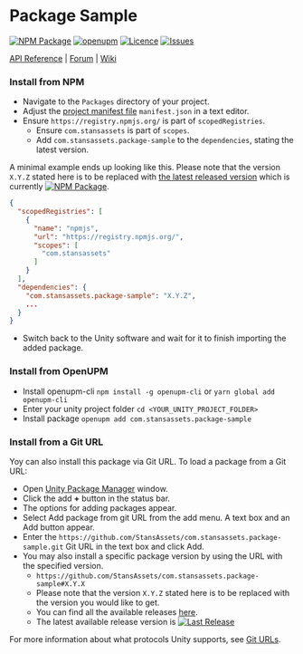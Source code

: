# Package Sample
<!-- Describe your package -->

[![NPM Package](https://img.shields.io/npm/v/com.stansassets.package-sample)](https://www.npmjs.com/package/com.stansassets.package-sample)
[![openupm](https://img.shields.io/npm/v/com.stansassets.package-sample?label=openupm&registry_uri=https://package.openupm.com)](https://openupm.com/packages/com.stansassets.package-sample/)
[![Licence](https://img.shields.io/npm/l/com.stansassets.package-sample)](https://github.com/StansAssets/com.stansassets.package-sample/blob/master/LICENSE)
[![Issues](https://img.shields.io/github/issues/StansAssets/com.stansassets.package-sample)](https://github.com/StansAssets/com.stansassets.package-sample/issues)

<!-- Add some useful links here -->

[API Reference](https://myapi) | [Forum](https://myforum) | [Wiki](https://github.com/StansAssets/com.stansassets.package-sample/wiki)

### Install from NPM
* Navigate to the `Packages` directory of your project.
* Adjust the [project manifest file](https://docs.unity3d.com/Manual/upm-manifestPrj.html) `manifest.json` in a text editor.
* Ensure `https://registry.npmjs.org/` is part of `scopedRegistries`.
  * Ensure `com.stansassets` is part of `scopes`.
  * Add `com.stansassets.package-sample` to the `dependencies`, stating the latest version.

A minimal example ends up looking like this. Please note that the version `X.Y.Z` stated here is to be replaced with [the latest released version](https://www.npmjs.com/package/com.stansassets.foundation) which is currently [![NPM Package](https://img.shields.io/npm/v/com.stansassets.foundation)](https://www.npmjs.com/package/com.stansassets.foundation).
  ```json
  {
    "scopedRegistries": [
      {
        "name": "npmjs",
        "url": "https://registry.npmjs.org/",
        "scopes": [
          "com.stansassets"
        ]
      }
    ],
    "dependencies": {
      "com.stansassets.package-sample": "X.Y.Z",
      ...
    }
  }
  ```
* Switch back to the Unity software and wait for it to finish importing the added package.

### Install from OpenUPM
* Install openupm-cli `npm install -g openupm-cli` or `yarn global add openupm-cli`
* Enter your unity project folder `cd <YOUR_UNITY_PROJECT_FOLDER>`
* Install package `openupm add com.stansassets.package-sample`

### Install from a Git URL
Yoy can also install this package via Git URL. To load a package from a Git URL:

* Open [Unity Package Manager](https://docs.unity3d.com/Manual/upm-ui.html) window.
* Click the add **+** button in the status bar.
* The options for adding packages appear.
* Select Add package from git URL from the add menu. A text box and an Add button appear.
* Enter the `https://github.com/StansAssets/com.stansassets.package-sample.git` Git URL in the text box and click Add.
* You may also install a specific package version by using the URL with the specified version.
  * `https://github.com/StansAssets/com.stansassets.package-sample#X.Y.X`
  * Please note that the version `X.Y.Z` stated here is to be replaced with the version you would like to get.
  * You can find all the available releases [here](https://github.com/StansAssets/com.stansassets.package-sample/releases).
  * The latest available release version is [![Last Release](https://img.shields.io/github/v/release/stansassets/com.stansassets.package-sample)](https://github.com/StansAssets/com.stansassets.package-sample/releases/latest)

For more information about what protocols Unity supports, see [Git URLs](https://docs.unity3d.com/Manual/upm-git.html).

